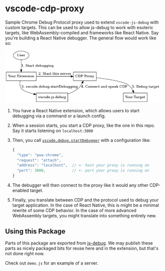 # vscode-cdp-proxy

Sample Chrome Debug Protocol proxy used to extend `vscode-js-debug` with custom
targets. This can be used to allow js-debug to work with esoteric targets, like
WebAssembly-compiled and frameworks like React Native. Say you're building a
React Native debugger. The general flow would work like so:

![](./example.png)

1. You have a React Native extension, which allows users to start debugging via
   a command or a launch config.
2. When a session starts, you start a CDP proxy, like the one in this repo. Say
   it starts listening on `localhost:3000`
3. Then, you call
   [`vscode.debug.startDebugger`](https://code.visualstudio.com/api/references/vscode-api#debug.startDebugging)
   with a configuration like:

    ```js
    {
      "type": "pwa-chrome",
      "request": "attach",
      "address": "localhost",  // <- host your proxy is running on
      "port": 3000,            // <- port your proxy is running on
    }
    ```

4. The debugger will then connect to the proxy like it would any other
   CDP-enabled target.
5. Finally, you translate between CDP and the protocol used to debug your target
   application. In the case of React Native, this is might be a minimal rewrite
   of some CDP behavior. In the case of more advanced WebAssembly targets, you
   might translate into something entirely new.

## Using this Package

Parts of this package are exported from
[js-debug](https://github.com/microsoft/vscode-js-debug). We may publish these
parts as nicely packaged bits for reuse here and in the extension, but that's
not done right now.

Check out `demo.js` for an example of a server.
